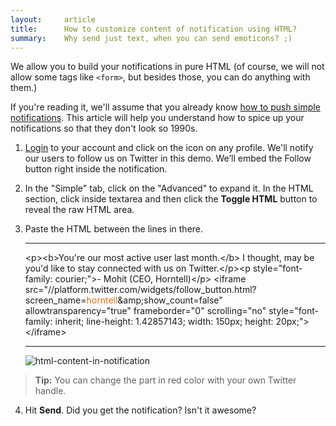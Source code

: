 ```yaml
---
layout:     article
title:      How to customize content of notification using HTML?
summary:    Why send just text, when you can send emoticons? ;)
---
```

We allow you to build your notifications in pure HTML (of course, we will not allow some tags like `<form>`, but besides those, you can do anything with them.)

If you're reading it, we'll assume that you already know [how to push simple notifications]({{site.baseurl}}/articles/how-to-push-notifications-from-dashboard). This article will help you understand how to spice up your notifications so that they don't look so 1990s.

1. [Login](http://app.horntell.com) to your account and click on the <i class="fa fa-bell"></i> icon on any profile. We'll notify our users to follow us on Twitter in this demo. We’ll embed the Follow button right inside the notification.

2. In the "Simple" tab, click on the "Advanced" to expand it. In the HTML section, click inside textarea and then click the **Toggle HTML** button to reveal the raw HTML area.

3. Paste the HTML between the lines in there.

	--------------------------------

	&lt;p&gt;&lt;b&gt;You're our most active user last month.&lt;/b&gt; I thought, may be you'd like to stay connected with us on Twitter.&lt;/p&gt;&lt;p style=&quot;font-family: courier;&quot;&gt;- Mohit (CEO, Horntell)&lt;/p&gt;
	&lt;iframe src=&quot;//platform.twitter.com/widgets/follow_button.html?screen_name=<span style="color:#E76A11;">horntell</span>&amp;amp;show_count=false&quot; allowtransparency=&quot;true&quot; frameborder=&quot;0&quot; scrolling=&quot;no&quot; style=&quot;font-family: inherit; line-height: 1.42857143; width: 150px; height: 20px;&quot;&gt;&lt;/iframe&gt;

	--------------------------------
	![html-content-in-notification]({{site.baseurl}}/images/articles/html.png)

> **Tip:** You can change the part in red color with your own Twitter handle.

4. Hit **Send**. Did you get the notification? Isn't it awesome?